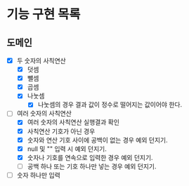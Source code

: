 # 기능 구현 목록

## 도메인
- [x] 두 숫자의 사칙연산
  - [x] 덧셈
  - [x] 뺄셈
  - [x] 곱셈
  - [x] 나눗셈
    - [x] 나눗셈의 경우 결과 값이 정수로 떨어지는 값이어야 한다.
- [ ] 여러 숫자의 사칙연산
  - [x] 여러 숫자의 사칙연산 실행결과 확인
  - [x] 사칙연산 기호가 아닌 경우
  - [x] 숫자와 연산 기호 사이에 공백이 없는 경우 예외 던지기.
  - [x] null 및 "" 입력 시 예외 던지기.
  - [x] 숫자나 기호를 연속으로 입력한 경우 예외 던지기.
  - [ ] 공백 하나 또는 기호 하나만 넣는 경우 예외 던지기.
- [ ] 숫자 하나만 입력